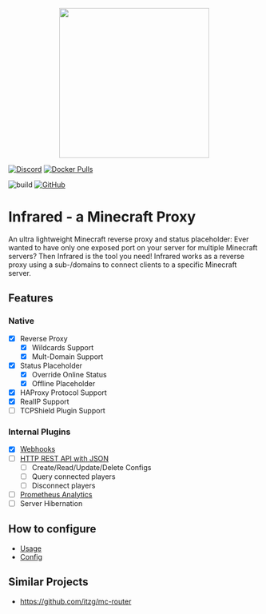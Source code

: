 <p align="center">
   <img width="300" height="auto" src="https://i.imgur.com/sD8cjJc.png">
 </p>

[![Discord](https://img.shields.io/discord/800456341088370698?label=discord&logo=discord)](https://discord.gg/r98YPRsZAx)
[![Docker Pulls](https://img.shields.io/docker/pulls/haveachin/infrared?logo=docker)](https://hub.docker.com/r/haveachin/infrared)

![build](https://github.com/haveachin/infrared/actions/workflows/test.yml/badge.svg)
[![GitHub](https://img.shields.io/github/license/haveachin/infrared)](https://raw.githubusercontent.com/haveachin/infrared/master/LICENSE)

# Infrared - a Minecraft Proxy

An ultra lightweight Minecraft reverse proxy and status placeholder:
Ever wanted to have only one exposed port on your server for multiple Minecraft servers?
Then Infrared is the tool you need!
Infrared works as a reverse proxy using a sub-/domains to connect clients to a specific Minecraft server.

## Features

### Native

- [X] Reverse Proxy
  - [X] Wildcards Support
  - [X] Mult-Domain Support
- [X] Status Placeholder
  - [X] Override Online Status
  - [X] Offline Placeholder
- [X] HAProxy Protocol Support
- [X] RealIP Support
- [ ] TCPShield Plugin Support

### Internal Plugins

- [X] [Webhooks](docs/plugins/WEBHOOKS.md)
- [ ] [HTTP REST API with JSON](docs/plugins/HTTP_API.md)
  - [ ] Create/Read/Update/Delete Configs
  - [ ] Query connected players
  - [ ] Disconnect players
- [ ] [Prometheus Analytics](docs/plugins/PROMETEUS.md)
- [ ] Server Hibernation

## How to configure

- [Usage](docs/USAGE.md)
- [Config](docs/CONFIG.md)

## Similar Projects

* https://github.com/itzg/mc-router
